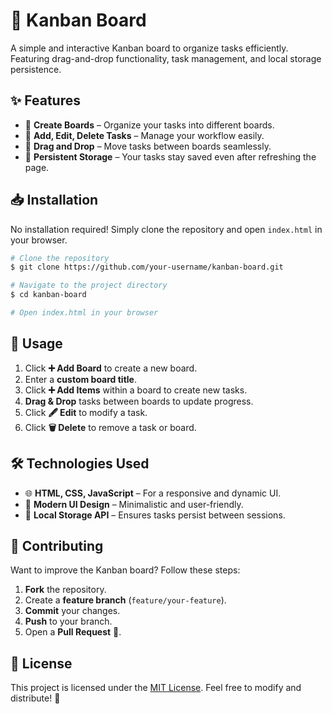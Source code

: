 # 🚀 Kanban Board

A simple and interactive Kanban board to organize tasks efficiently. Featuring drag-and-drop functionality, task management, and local storage persistence.

## ✨ Features
- 📌 **Create Boards** – Organize your tasks into different boards.
- 📝 **Add, Edit, Delete Tasks** – Manage your workflow easily.
- 🎯 **Drag and Drop** – Move tasks between boards seamlessly.
- 💾 **Persistent Storage** – Your tasks stay saved even after refreshing the page.

## 📥 Installation
No installation required! Simply clone the repository and open `index.html` in your browser.

```sh
# Clone the repository
$ git clone https://github.com/your-username/kanban-board.git

# Navigate to the project directory
$ cd kanban-board

# Open index.html in your browser
```

## 🚀 Usage
1. Click **➕ Add Board** to create a new board.
2. Enter a **custom board title**.
3. Click **➕ Add Items** within a board to create new tasks.
4. **Drag & Drop** tasks between boards to update progress.
5. Click **🖋️ Edit** to modify a task.
6. Click **🗑️ Delete** to remove a task or board.

## 🛠️ Technologies Used
- 🌐 **HTML, CSS, JavaScript** – For a responsive and dynamic UI.
- 🎨 **Modern UI Design** – Minimalistic and user-friendly.
- 💾 **Local Storage API** – Ensures tasks persist between sessions.

## 🤝 Contributing
Want to improve the Kanban board? Follow these steps:
1. **Fork** the repository.
2. Create a **feature branch** (`feature/your-feature`).
3. **Commit** your changes.
4. **Push** to your branch.
5. Open a **Pull Request** 🚀.

## 📜 License
This project is licensed under the [MIT License](LICENSE). Feel free to modify and distribute! 🎉

